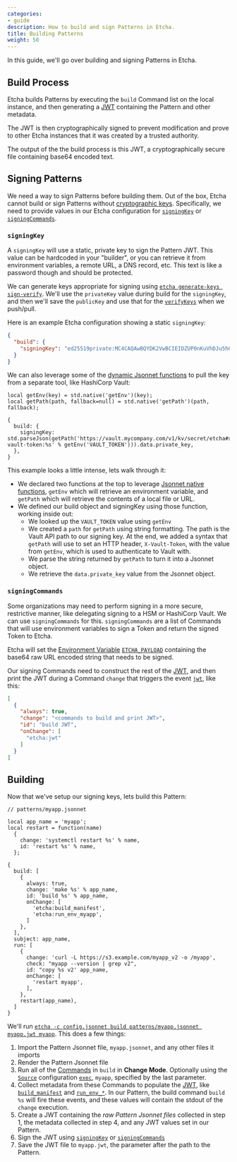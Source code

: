 ```yaml
---
categories:
- guide
description: How to build and sign Patterns in Etcha.
title: Building Patterns
weight: 50
---
```


In this guide, we'll go over building and signing Patterns in Etcha.

## Build Process

Etcha builds Patterns by executing the `build` Command list on the local instance, and then generating a [JWT](../../references/jwt) containing the Pattern and other metadata.

The JWT is then cryptographically signed to prevent modification and prove to other Etcha instances that it was created by a trusted authority.

The output of the the build process is this JWT, a cryptographically secure file containing base64 encoded text.

## Signing Patterns

We need a way to sign Patterns before building them.  Out of the box, Etcha cannot build or sign Patterns without [cryptographic keys](../../references/cryptography).  Specifically, we need to provide values in our Etcha configuration for [`signingKey`](../../references/config#signingkey) or [`signingCommands`](../../references/config#signingcommands).

### `signingKey`

A `signingKey` will use a static, private key to sign the Pattern JWT.  This value can be hardcoded in your "builder", or you can retrieve it from environment variables, a remote URL, a DNS record, etc.  This text is like a password though and should be protected.

We can generate keys appropriate for signing using [`etcha generate-keys sign-verify`](../../references/cli#generate-keys).  We'll use the `privateKey` value during build for the `signingKey`, and then we'll save the `publicKey` and use that for the [`verifyKeys`](../../references/config#verifykeys) when we push/pull.

Here is an example Etcha configuration showing a static `signingKey`:

```json
{
  "build": {
    "signingKey": "ed25519private:MC4CAQAwBQYDK2VwBCIEIDZUP0nKuVhDJu5h0QKAQVrZBLrDa9CA09SPJKj/21eG:qsX98cmrLW".
  }
}
```

We can also leverage some of the [dynamic Jsonnet functions](../../references/jsonnet#native-functions) to pull the key from a separate tool, like HashiCorp Vault:

```
local getEnv(key) = std.native('getEnv')(key);
local getPath(path, fallback=null) = std.native('getPath')(path, fallback);

{
  build: {
    signingKey: std.parseJson(getPath('https://vault.mycompany.com/v1/kv/secret/etcha#x-vault-token:%s' % getEnv('VAULT_TOKEN'))).data.private_key,
  },
}
```

This example looks a little intense, lets walk through it:

- We declared two functions at the top to leverage [Jsonnet native functions](../../references/jsonnet#native-functions), `getEnv` which will retrieve an environment variable, and `getPath` which will retrieve the contents of a local file or URL.
- We defined our build object and signingKey using those function, working inside out:
  - We looked up the `VAULT_TOKEN` value using `getEnv`
  - We created a `path` for `getPath` using string formatting.  The path is the Vault API path to our signing key.  At the end, we added a syntax that `getPath` will use to set an HTTP header, `X-Vault-Token`, with the value from `getEnv`, which is used to authenticate to Vault with.
  - We parse the string returned by `getPath` to turn it into a Jsonnet object.
  - We retrieve the `data.private_key` value from the Jsonnet object.

### `signingCommands`

Some organizations may need to perform signing in a more secure, restrictive manner, like delegating signing to a HSM or HashiCorp Vault.  We can use `signingCommands` for this.  `signingCommands` are a list of Commands that will use environment variables to sign a Token and return the signed Token to Etcha.

Etcha will set the [Environment Variable](../../references/commands#environment-variables) [`ETCHA_PAYLOAD`](../../references/commands#etcha_jwt) containing the base64 raw URL encoded string that needs to be signed.

Our signing Commands need to construct the rest of the [JWT](../../references/jwt), and then print the JWT during a Command `change` that triggers the event [`jwt`](../../references/events#jwt), like this:

```json
[
  {
    "always": true,
    "change": "<commands to build and print JWT>",
    "id": "build JWT",
    "onChange": [
      "etcha:jwt"
    ]
  }
]
```

## Building

Now that we've setup our signing keys, lets build this Pattern:

```
// patterns/myapp.jsonnet

local app_name = 'myapp';
local restart = function(name)
  {
    change: 'systemctl restart %s' % name,
    id: 'restart %s' % name,
  };

{
  build: [
    {
      always: true,
      change: 'make %s' % app_name,
      id: 'build %s' % app_name,
      onChange: [
        'etcha:build_manifest',
        'etcha:run_env_myapp',
      ]
    },
  ],
  subject: app_name,
  run: [
    {
      change: 'curl -L https://s3.example.com/myapp_v2 -o /myapp',
      check: "myapp --version | grep v2",
      id: "copy %s v2' app_name,
      onChange: [
        'restart myapp',
      ],
    },
    restart(app_name),
  ]
}
```

We'll run [`etcha -c config.jsonnet build patterns/myapp.jsonnet myapp.jwt myapp`](../../references/cli#build).  This does a few things:

1. Import the Pattern Jsonnet file, `myapp.jsonnet`, and any other files it imports
2. Render the Pattern Jsonnet file
3. Run all of the [Commands](../../references/commands) in `build` in **Change Mode**.  Optionally using the [`Source`](../../references/config#sources) configuration [`exec`](../../references/config#exec), `myapp`, specified by the last parameter.
4. Collect metadata from these Commands to populate the [JWT](../../references/jwt), like [`build_manifest`](../../references/events#build_manifest) and [`run_env_*`](../../references/events#build_manifest).  In our Pattern, the build command `build %s` will fire these events, and these values will contain the stdout of the `change` execution.
5. Create a JWT containing the _raw Pattern Jsonnet files_ collected in step 1, the metadata collected in step 4, and any JWT values set in our Pattern.
6. Sign the JWT using [`signingKey`](#signingkey) or [`signingCommands`](#signing-commands)
7. Save the JWT file to `myapp.jwt`, the parameter after the path to the Pattern.
